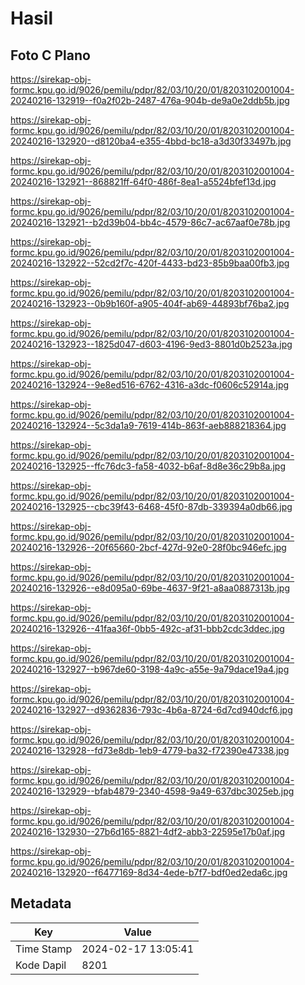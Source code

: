 # Hasil

## Foto C Plano

https://sirekap-obj-formc.kpu.go.id/9026/pemilu/pdpr/82/03/10/20/01/8203102001004-20240216-132919--f0a2f02b-2487-476a-904b-de9a0e2ddb5b.jpg

https://sirekap-obj-formc.kpu.go.id/9026/pemilu/pdpr/82/03/10/20/01/8203102001004-20240216-132920--d8120ba4-e355-4bbd-bc18-a3d30f33497b.jpg

https://sirekap-obj-formc.kpu.go.id/9026/pemilu/pdpr/82/03/10/20/01/8203102001004-20240216-132921--868821ff-64f0-486f-8ea1-a5524bfef13d.jpg

https://sirekap-obj-formc.kpu.go.id/9026/pemilu/pdpr/82/03/10/20/01/8203102001004-20240216-132921--b2d39b04-bb4c-4579-86c7-ac67aaf0e78b.jpg

https://sirekap-obj-formc.kpu.go.id/9026/pemilu/pdpr/82/03/10/20/01/8203102001004-20240216-132922--52cd2f7c-420f-4433-bd23-85b9baa00fb3.jpg

https://sirekap-obj-formc.kpu.go.id/9026/pemilu/pdpr/82/03/10/20/01/8203102001004-20240216-132923--0b9b160f-a905-404f-ab69-44893bf76ba2.jpg

https://sirekap-obj-formc.kpu.go.id/9026/pemilu/pdpr/82/03/10/20/01/8203102001004-20240216-132923--1825d047-d603-4196-9ed3-8801d0b2523a.jpg

https://sirekap-obj-formc.kpu.go.id/9026/pemilu/pdpr/82/03/10/20/01/8203102001004-20240216-132924--9e8ed516-6762-4316-a3dc-f0606c52914a.jpg

https://sirekap-obj-formc.kpu.go.id/9026/pemilu/pdpr/82/03/10/20/01/8203102001004-20240216-132924--5c3da1a9-7619-414b-863f-aeb888218364.jpg

https://sirekap-obj-formc.kpu.go.id/9026/pemilu/pdpr/82/03/10/20/01/8203102001004-20240216-132925--ffc76dc3-fa58-4032-b6af-8d8e36c29b8a.jpg

https://sirekap-obj-formc.kpu.go.id/9026/pemilu/pdpr/82/03/10/20/01/8203102001004-20240216-132925--cbc39f43-6468-45f0-87db-339394a0db66.jpg

https://sirekap-obj-formc.kpu.go.id/9026/pemilu/pdpr/82/03/10/20/01/8203102001004-20240216-132926--20f65660-2bcf-427d-92e0-28f0bc946efc.jpg

https://sirekap-obj-formc.kpu.go.id/9026/pemilu/pdpr/82/03/10/20/01/8203102001004-20240216-132926--e8d095a0-69be-4637-9f21-a8aa0887313b.jpg

https://sirekap-obj-formc.kpu.go.id/9026/pemilu/pdpr/82/03/10/20/01/8203102001004-20240216-132926--41faa36f-0bb5-492c-af31-bbb2cdc3ddec.jpg

https://sirekap-obj-formc.kpu.go.id/9026/pemilu/pdpr/82/03/10/20/01/8203102001004-20240216-132927--b967de60-3198-4a9c-a55e-9a79dace19a4.jpg

https://sirekap-obj-formc.kpu.go.id/9026/pemilu/pdpr/82/03/10/20/01/8203102001004-20240216-132927--d9362836-793c-4b6a-8724-6d7cd940dcf6.jpg

https://sirekap-obj-formc.kpu.go.id/9026/pemilu/pdpr/82/03/10/20/01/8203102001004-20240216-132928--fd73e8db-1eb9-4779-ba32-f72390e47338.jpg

https://sirekap-obj-formc.kpu.go.id/9026/pemilu/pdpr/82/03/10/20/01/8203102001004-20240216-132929--bfab4879-2340-4598-9a49-637dbc3025eb.jpg

https://sirekap-obj-formc.kpu.go.id/9026/pemilu/pdpr/82/03/10/20/01/8203102001004-20240216-132930--27b6d165-8821-4df2-abb3-22595e17b0af.jpg

https://sirekap-obj-formc.kpu.go.id/9026/pemilu/pdpr/82/03/10/20/01/8203102001004-20240216-132920--f6477169-8d34-4ede-b7f7-bdf0ed2eda6c.jpg


## Metadata

| Key        | Value               |
| ---------- | ------------------- |
| Time Stamp | 2024-02-17 13:05:41 |
| Kode Dapil | 8201                |



